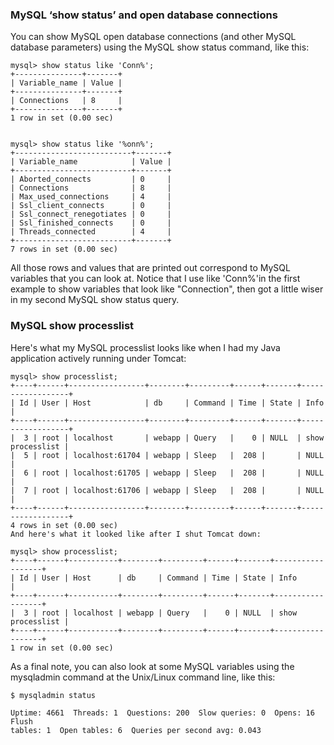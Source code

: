 ### MySQL ‘show status’ and open database connections
You can show MySQL open database connections (and other MySQL database parameters) using the MySQL show status command, like this:
```
mysql> show status like 'Conn%';
+---------------+-------+
| Variable_name | Value |
+---------------+-------+
| Connections   | 8     | 
+---------------+-------+
1 row in set (0.00 sec)


mysql> show status like '%onn%';
+--------------------------+-------+
| Variable_name            | Value |
+--------------------------+-------+
| Aborted_connects         | 0     | 
| Connections              | 8     | 
| Max_used_connections     | 4     | 
| Ssl_client_connects      | 0     | 
| Ssl_connect_renegotiates | 0     | 
| Ssl_finished_connects    | 0     | 
| Threads_connected        | 4     | 
+--------------------------+-------+
7 rows in set (0.00 sec)
```
All those rows and values that are printed out correspond to MySQL variables that you can look at. Notice that I use like 'Conn%'in the first example to show variables that look like "Connection", then got a little wiser in my second MySQL show status query.

### MySQL show processlist
Here's what my MySQL processlist looks like when I had my Java application actively running under Tomcat:
```
mysql> show processlist;
+----+------+-----------------+--------+---------+------+-------+------------------+
| Id | User | Host            | db     | Command | Time | State | Info             |
+----+------+-----------------+--------+---------+------+-------+------------------+
|  3 | root | localhost       | webapp | Query   |    0 | NULL  | show processlist | 
|  5 | root | localhost:61704 | webapp | Sleep   |  208 |       | NULL             | 
|  6 | root | localhost:61705 | webapp | Sleep   |  208 |       | NULL             | 
|  7 | root | localhost:61706 | webapp | Sleep   |  208 |       | NULL             | 
+----+------+-----------------+--------+---------+------+-------+------------------+
4 rows in set (0.00 sec)
And here's what it looked like after I shut Tomcat down:

mysql> show processlist;
+----+------+-----------+--------+---------+------+-------+------------------+
| Id | User | Host      | db     | Command | Time | State | Info             |
+----+------+-----------+--------+---------+------+-------+------------------+
|  3 | root | localhost | webapp | Query   |    0 | NULL  | show processlist | 
+----+------+-----------+--------+---------+------+-------+------------------+
1 row in set (0.00 sec)
```
As a final note, you can also look at some MySQL variables using the mysqladmin command at the Unix/Linux command line, like this:
```
$ mysqladmin status

Uptime: 4661  Threads: 1  Questions: 200  Slow queries: 0  Opens: 16  Flush
tables: 1  Open tables: 6  Queries per second avg: 0.043
```

